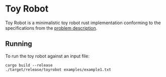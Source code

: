 Toy Robot
=========

Toy Robot is a minimalistic toy robot rust implementation conforming to the specifications from the [problem description](PROBLEM.md).

Running
-------

To run the toy robot against an input file:

```
cargo build --release
./target/release/toyrobot examples/example1.txt
```
